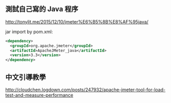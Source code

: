 測試自己寫的 Java 程序
---------------------

http://tonylit.me/2015/12/10/jmeter%E6%B5%8B%E8%AF%95java/

jar import by pom.xml:

  ```xml
  <dependency>
    <groupId>org.apache.jmeter</groupId>
    <artifactId>ApacheJMeter_java</artifactId>
    <version>3.3</version>
  </dependency>
  ```


中文引導教學
-----------

http://cloudchen.logdown.com/posts/247932/apache-jmeter-tool-for-load-test-and-measure-performance

